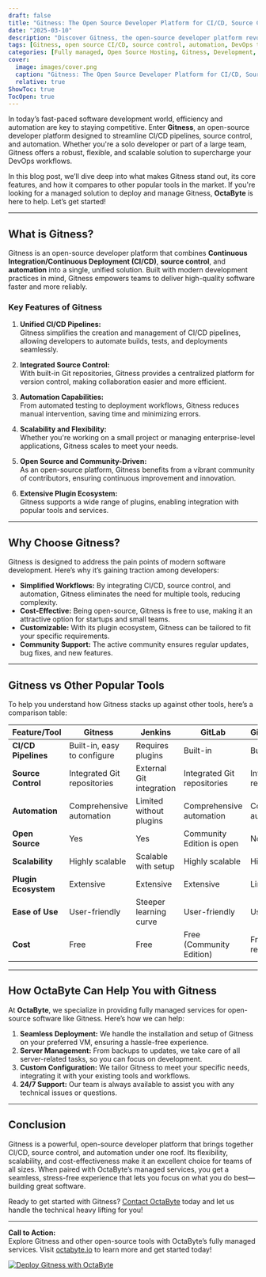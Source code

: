 ```yaml
---
draft: false
title: "Gitness: The Open Source Developer Platform for CI/CD, Source Control, and Automation"
date: "2025-03-10"
description: "Discover Gitness, the open-source developer platform revolutionizing CI/CD, source control, and automation. Learn how Gitness simplifies DevOps workflows, its key features, and how it compares to other popular tools like Jenkins, GitLab, and GitHub Actions."
tags: [Gitness, open source CI/CD, source control, automation, DevOps tools, Jenkins vs Gitness, GitLab vs Gitness, GitHub Actions vs Gitness, open source developer platform, managed open source services, OctaByte]
categories: [Fully managed, Open Source Hosting, Gitness, Development, Dev Tools]
cover:
  image: images/cover.png
  caption: "Gitness: The Open Source Developer Platform for CI/CD, Source Control, and Automation"
  relative: true
ShowToc: true
TocOpen: true
---
```



In today’s fast-paced software development world, efficiency and automation are key to staying competitive. Enter **Gitness**, an open-source developer platform designed to streamline CI/CD pipelines, source control, and automation. Whether you're a solo developer or part of a large team, Gitness offers a robust, flexible, and scalable solution to supercharge your DevOps workflows.

In this blog post, we’ll dive deep into what makes Gitness stand out, its core features, and how it compares to other popular tools in the market. If you're looking for a managed solution to deploy and manage Gitness, **OctaByte** is here to help. Let’s get started!

---

## What is Gitness?

Gitness is an open-source developer platform that combines **Continuous Integration/Continuous Deployment (CI/CD)**, **source control**, and **automation** into a single, unified solution. Built with modern development practices in mind, Gitness empowers teams to deliver high-quality software faster and more reliably.

### Key Features of Gitness

1. **Unified CI/CD Pipelines:**  
   Gitness simplifies the creation and management of CI/CD pipelines, allowing developers to automate builds, tests, and deployments seamlessly.

2. **Integrated Source Control:**  
   With built-in Git repositories, Gitness provides a centralized platform for version control, making collaboration easier and more efficient.

3. **Automation Capabilities:**  
   From automated testing to deployment workflows, Gitness reduces manual intervention, saving time and minimizing errors.

4. **Scalability and Flexibility:**  
   Whether you're working on a small project or managing enterprise-level applications, Gitness scales to meet your needs.

5. **Open Source and Community-Driven:**  
   As an open-source platform, Gitness benefits from a vibrant community of contributors, ensuring continuous improvement and innovation.

6. **Extensive Plugin Ecosystem:**  
   Gitness supports a wide range of plugins, enabling integration with popular tools and services.

---

## Why Choose Gitness?

Gitness is designed to address the pain points of modern software development. Here’s why it’s gaining traction among developers:

- **Simplified Workflows:** By integrating CI/CD, source control, and automation, Gitness eliminates the need for multiple tools, reducing complexity.
- **Cost-Effective:** Being open-source, Gitness is free to use, making it an attractive option for startups and small teams.
- **Customizable:** With its plugin ecosystem, Gitness can be tailored to fit your specific requirements.
- **Community Support:** The active community ensures regular updates, bug fixes, and new features.

---

## Gitness vs Other Popular Tools

To help you understand how Gitness stacks up against other tools, here’s a comparison table:

| Feature/Tool          | Gitness                     | Jenkins                     | GitLab                      | GitHub Actions              |
|------------------------|-----------------------------|-----------------------------|-----------------------------|-----------------------------|
| **CI/CD Pipelines**    | Built-in, easy to configure | Requires plugins            | Built-in                    | Built-in                    |
| **Source Control**     | Integrated Git repositories | External Git integration    | Integrated Git repositories | Integrated Git repositories |
| **Automation**         | Comprehensive automation    | Limited without plugins     | Comprehensive automation    | Comprehensive automation    |
| **Open Source**        | Yes                         | Yes                         | Community Edition is open   | No                          |
| **Scalability**        | Highly scalable             | Scalable with setup         | Highly scalable             | Highly scalable             |
| **Plugin Ecosystem**   | Extensive                   | Extensive                   | Extensive                   | Limited                     |
| **Ease of Use**        | User-friendly               | Steeper learning curve      | User-friendly               | User-friendly               |
| **Cost**               | Free                        | Free                        | Free (Community Edition)    | Free for public repos       |

---

## How OctaByte Can Help You with Gitness

At **OctaByte**, we specialize in providing fully managed services for open-source software like Gitness. Here’s how we can help:

1. **Seamless Deployment:** We handle the installation and setup of Gitness on your preferred VM, ensuring a hassle-free experience.
2. **Server Management:** From backups to updates, we take care of all server-related tasks, so you can focus on development.
3. **Custom Configuration:** We tailor Gitness to meet your specific needs, integrating it with your existing tools and workflows.
4. **24/7 Support:** Our team is always available to assist you with any technical issues or questions.

---

## Conclusion

Gitness is a powerful, open-source developer platform that brings together CI/CD, source control, and automation under one roof. Its flexibility, scalability, and cost-effectiveness make it an excellent choice for teams of all sizes. When paired with OctaByte’s managed services, you get a seamless, stress-free experience that lets you focus on what you do best—building great software.

Ready to get started with Gitness? [Contact OctaByte](https://octabyte.io) today and let us handle the technical heavy lifting for you!

---

**Call to Action:**  
Explore Gitness and other open-source tools with OctaByte’s fully managed services. Visit [octabyte.io](https://octabyte.io) to learn more and get started today!

[![Deploy Gitness with OctaByte](/images/deploy-on-octabyte.png)](https://octabyte.io/fully-managed-open-source-services/development/dev-tools/gitness)